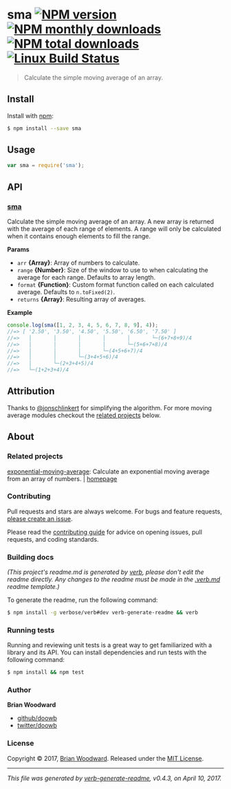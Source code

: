 # sma [![NPM version](https://img.shields.io/npm/v/sma.svg?style=flat)](https://www.npmjs.com/package/sma) [![NPM monthly downloads](https://img.shields.io/npm/dm/sma.svg?style=flat)](https://npmjs.org/package/sma)  [![NPM total downloads](https://img.shields.io/npm/dt/sma.svg?style=flat)](https://npmjs.org/package/sma) [![Linux Build Status](https://img.shields.io/travis/doowb/sma.svg?style=flat&label=Travis)](https://travis-ci.org/doowb/sma)

> Calculate the simple moving average of an array.

## Install

Install with [npm](https://www.npmjs.com/):

```sh
$ npm install --save sma
```

## Usage

```js
var sma = require('sma');
```

## API

### [sma](index.js#L24)

Calculate the simple moving average of an array. A new array is returned with the average of each range of elements. A range will only be calculated when it contains enough elements to fill the range.

**Params**

* `arr` **{Array}**: Array of numbers to calculate.
* `range` **{Number}**: Size of the window to use to when calculating the average for each range. Defaults to array length.
* `format` **{Function}**: Custom format function called on each calculated average. Defaults to `n.toFixed(2)`.
* `returns` **{Array}**: Resulting array of averages.

**Example**

```js
console.log(sma([1, 2, 3, 4, 5, 6, 7, 8, 9], 4));
//=> [ '2.50', '3.50', '4.50', '5.50', '6.50', '7.50' ]
//=>   │       │       │       │       │       └─(6+7+8+9)/4
//=>   │       │       │       │       └─(5+6+7+8)/4
//=>   │       │       │       └─(4+5+6+7)/4
//=>   │       │       └─(3+4+5+6)/4
//=>   │       └─(2+3+4+5)/4
//=>   └─(1+2+3+4)/4
```

## Attribution

Thanks to [@jonschlinkert](https://github.com/jonschlinkert) for simplifying the algorithm. For more moving average modules checkout the [related projects](#related-projects) below.

## About

### Related projects

[exponential-moving-average](https://www.npmjs.com/package/exponential-moving-average): Calculate an exponential moving average from an array of numbers. | [homepage](https://github.com/jonschlinkert/exponential-moving-average "Calculate an exponential moving average from an array of numbers.")

### Contributing

Pull requests and stars are always welcome. For bugs and feature requests, [please create an issue](../../issues/new).

Please read the [contributing guide](.github/contributing.md) for advice on opening issues, pull requests, and coding standards.

### Building docs

_(This project's readme.md is generated by [verb](https://github.com/verbose/verb-generate-readme), please don't edit the readme directly. Any changes to the readme must be made in the [.verb.md](.verb.md) readme template.)_

To generate the readme, run the following command:

```sh
$ npm install -g verbose/verb#dev verb-generate-readme && verb
```

### Running tests

Running and reviewing unit tests is a great way to get familiarized with a library and its API. You can install dependencies and run tests with the following command:

```sh
$ npm install && npm test
```

### Author

**Brian Woodward**

* [github/doowb](https://github.com/doowb)
* [twitter/doowb](https://twitter.com/doowb)

### License

Copyright © 2017, [Brian Woodward](https://doowb.com).
Released under the [MIT License](LICENSE).

***

_This file was generated by [verb-generate-readme](https://github.com/verbose/verb-generate-readme), v0.4.3, on April 10, 2017._